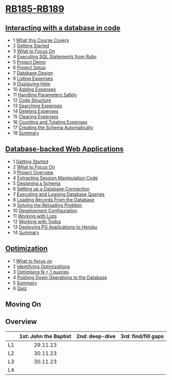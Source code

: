 # [RB185-RB189](https://launchschool.com/courses/e0ba4abb/home)

## [Interacting with a database in code](https://github.com/SandyRodger/RB185-RB189/blob/main/L1_interacting_with_a_database_in_code.md#interacting-with-a-database-in-code)
- 1 [What this Course Covers](https://github.com/SandyRodger/RB185-RB189/blob/main/L1_interacting_with_a_database_in_code.md#1what-this-course-covers)
- 2 [Getting Started](https://github.com/SandyRodger/RB185-RB189/blob/main/L1_interacting_with_a_database_in_code.md#2getting-started)
- 3 [What to Focus On](https://github.com/SandyRodger/RB185-RB189/blob/main/L1_interacting_with_a_database_in_code.md#3what-to-focus-on)
- 4 [Executing SQL Statements from Ruby](https://github.com/SandyRodger/RB185-RB189/blob/main/L1_interacting_with_a_database_in_code.md#4executing-sql-statements-from-ruby)
- 5 [Project Demo](https://github.com/SandyRodger/RB185-RB189/blob/main/L1_interacting_with_a_database_in_code.md#5-project-demo)
- 6 [Project Setup](https://github.com/SandyRodger/RB185-RB189/blob/main/L1_interacting_with_a_database_in_code.md#6project-setup)
- 7 [Database Design](https://github.com/SandyRodger/RB185-RB189/blob/main/L1_interacting_with_a_database_in_code.md#7database-design)
- 8 [Listing Expenses](https://github.com/SandyRodger/RB185-RB189/blob/main/L1_interacting_with_a_database_in_code.md#8listing-expenses)
- 9 [Displaying Help](https://github.com/SandyRodger/RB185-RB189/blob/main/L1_interacting_with_a_database_in_code.md#9displaying-help)
- 10 [Adding Expenses](https://github.com/SandyRodger/RB185-RB189/blob/main/L1_interacting_with_a_database_in_code.md#10-adding-expenses)
- 11 [Handling Parameters Safely](https://github.com/SandyRodger/RB185-RB189/blob/main/L1_interacting_with_a_database_in_code.md#11handling-parameters-safely)
- 12 [Code Structure](https://github.com/SandyRodger/RB185-RB189/blob/main/L1_interacting_with_a_database_in_code.md#12-code-structure)
- 13 [Searching Expenses](https://github.com/SandyRodger/RB185-RB189/blob/main/L1_interacting_with_a_database_in_code.md#13searching-expenses)
- 14 [Deleting Expenses](https://github.com/SandyRodger/RB185-RB189/blob/main/L1_interacting_with_a_database_in_code.md#14deleting-expenses)
- 15 [Clearing Expenses](https://github.com/SandyRodger/RB185-RB189/blob/main/L1_interacting_with_a_database_in_code.md#15clearing-expenses)
- 16 [Counting and Totaling Expenses](https://github.com/SandyRodger/RB185-RB189/blob/main/L1_interacting_with_a_database_in_code.md#16counting-and-totaling-expenses)
- 17 [Creating the Schema Automatically](https://github.com/SandyRodger/RB185-RB189/blob/main/L1_interacting_with_a_database_in_code.md#17creating-the-schema-automatically)
- 18 [Summary](https://github.com/SandyRodger/RB185-RB189/blob/main/L1_interacting_with_a_database_in_code.md#18summary)

## [Database-backed Web Applications](https://github.com/SandyRodger/RB185-RB189/blob/main/L2_database_backed_web_applications.md#database-backed-web-applications)
- 1 [Getting Started](https://github.com/SandyRodger/RB185-RB189/blob/main/L2_database_backed_web_applications.md#1getting-started)
- 2 [What to Focus On](https://github.com/SandyRodger/RB185-RB189/blob/main/L2_database_backed_web_applications.md#2what-to-focus-on)
- 3 [Project Overview](https://github.com/SandyRodger/RB185-RB189/blob/main/L2_database_backed_web_applications.md#3project-overview)
- 4 [Extracting Session Manipulation Code](https://github.com/SandyRodger/RB185-RB189/blob/main/L2_database_backed_web_applications.md#4extracting-session-manipulation-code)
- 5 [Designing a Schema](https://github.com/SandyRodger/RB185-RB189/blob/main/L2_database_backed_web_applications.md#5designing-a-schema)
- 6 [Setting up a Database Connection](https://github.com/SandyRodger/RB185-RB189/blob/main/L2_database_backed_web_applications.md#6setting-up-a-database-connection)
- 7 [Executing and Logging Database Queries](https://github.com/SandyRodger/RB185-RB189/blob/main/L2_database_backed_web_applications.md#7executing-and-logging-database-queries)
- 8 [Loading Records From the Database](https://github.com/SandyRodger/RB185-RB189/blob/main/L2_database_backed_web_applications.md#8loading-records-from-the-database)
- 9 [Solving the Reloading Problem](https://github.com/SandyRodger/RB185-RB189/blob/main/L2_database_backed_web_applications.md#9solving-the-reloading-problem)
- 10 [Development Configuration](https://github.com/SandyRodger/RB185-RB189/blob/main/L2_database_backed_web_applications.md#10development-configuration)
- 11 [Working with Lists](https://github.com/SandyRodger/RB185-RB189/blob/main/L2_database_backed_web_applications.md#11working-with-lists)
- 12 [Working with Todos](https://github.com/SandyRodger/RB185-RB189/blob/main/L2_database_backed_web_applications.md#12working-with-todos)
- 13 [Deploying PG Applications to Heroku](https://github.com/SandyRodger/RB185-RB189/blob/main/L2_database_backed_web_applications.md#13deploying-pg-applications-to-heroku)
- 14 [Summary](https://github.com/SandyRodger/RB185-RB189/blob/main/L2_database_backed_web_applications.md#14-summary)

## [Optimization](https://github.com/SandyRodger/RB185-RB189/blob/main/L3_optimisation.md#optimisation)

- 1 [What to focus on](https://github.com/SandyRodger/RB185-RB189/blob/main/L3_optimisation.md#what-to-focus-on)
- 2 [Identifying Optimizations](https://github.com/SandyRodger/RB185-RB189/blob/main/L3_optimisation.md#identifying-optimizations)
- 3 [Optimising N + 1 queries](https://github.com/SandyRodger/RB185-RB189/blob/main/L3_optimisation.md#optimising-n--1-queries)
- 4 [Pushing Down Operations to the Database](https://github.com/SandyRodger/RB185-RB189/blob/main/L3_optimisation.md#pushing-down-operations-to-the-database)
- 5 [Summary](https://github.com/SandyRodger/RB185-RB189/blob/main/L3_optimisation.md#summary)
- 6 [Quiz](https://github.com/SandyRodger/RB185-RB189/blob/main/L3_optimisation.md#quiz)

## Moving On

## Overview

|  | 1st: John the Baptist | 2nd: deep-dive | 3rd: find/fill gaps |
| :--- | :---: | :---: | :---: | 
| L1 | 29.11.23 |||
| L2 | 30.11.23 |||
| L3 | 30.11.23 |||
| L4 ||||

